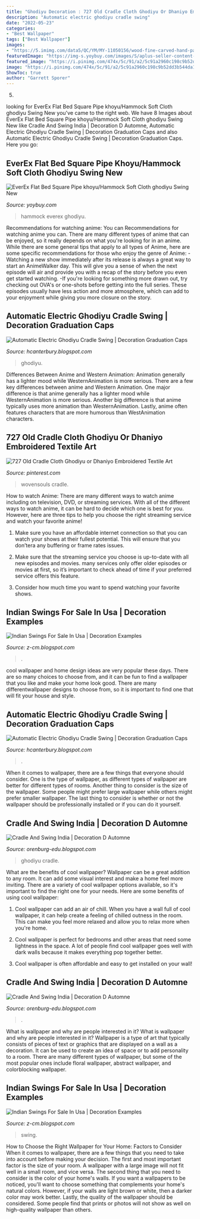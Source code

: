 ```yaml
---
title: "Ghodiyu Decoration : 727 Old Cradle Cloth Ghodiyu Or Dhaniyo Embroidered Textile Art"
description: "Automatic electric ghodiyu cradle swing"
date: "2022-05-23"
categories:
- "Best Wallpaper"
tags: ["Best Wallpaper"]
images:
- "https://5.imimg.com/data5/QC/YM/MY-11050156/wood-fine-carved-hand-painted-antique-swing-500x500.jpg"
featuredImage: "https://img-s.yoybuy.com/images/S/aplus-seller-content-images-us-east-1/ATVPDKIKX0DER/A173V2E9VOIH3S/a190cf20-7475-4bd1-8ab9-afcc80ce038e._CR82,0,1313,812_PT0_SX970__.png"
featured_image: "https://i.pinimg.com/474x/5c/91/a2/5c91a2960c198c9b52dd3b544da100e8.jpg"
image: "https://i.pinimg.com/474x/5c/91/a2/5c91a2960c198c9b52dd3b544da100e8.jpg"
ShowToc: true
author: "Garrett Sporer"
---
```



5.

	

		
looking for EverEx Flat Bed Square Pipe khoyu/Hammock Soft Cloth ghodiyu Swing New you've came to the right web. We have 8 Images about EverEx Flat Bed Square Pipe khoyu/Hammock Soft Cloth ghodiyu Swing New like Cradle And Swing India | Decoration D Automne, Automatic Electric Ghodiyu Cradle Swing | Decoration Graduation Caps and also Automatic Electric Ghodiyu Cradle Swing | Decoration Graduation Caps. Here you go:
		
    
## EverEx Flat Bed Square Pipe Khoyu/Hammock Soft Cloth Ghodiyu Swing New

<img loading=lazy src="https://img-s.yoybuy.com/images/S/aplus-seller-content-images-us-east-1/ATVPDKIKX0DER/A173V2E9VOIH3S/a190cf20-7475-4bd1-8ab9-afcc80ce038e._CR82,0,1313,812_PT0_SX970__.png" onerror="this.onerror=null;this.src='https://tse2.mm.bing.net/th?id=OIP.lTb2YdK3Rb7TnnyI5e4MMQHaEl&amp;pid=15.1';" alt="EverEx Flat Bed Square Pipe khoyu/Hammock Soft Cloth ghodiyu Swing New">

_Source: yoybuy.com_

>hammock everex ghodiyu. 

	

Recommendations for watching anime: You can
Recommendations for watching anime you can. There are many different types of anime that can be enjoyed, so it really depends on what you're looking for in an anime. While there are some general tips that apply to all types of Anime, here are some specific recommendations for those who enjoy the genre of Anime: 
-Watching a new show immediately after its release is always a great way to start an AnimeWalker day. This will give you a sense of when the next episode will air and provide you with a recap of the story before you even get started watching. 
-If you're looking for something more drawn out, try checking out OVA's or one-shots before getting into the full series. These episodes usually have less action and more atmosphere, which can add to your enjoyment while giving you more closure on the story.

    
## Automatic Electric Ghodiyu Cradle Swing | Decoration Graduation Caps

<img loading=lazy src="https://images-na.ssl-images-amazon.com/images/I/71L28PMqCBL._SL1500_.jpg" onerror="this.onerror=null;this.src='https://tse2.mm.bing.net/th?id=OIP.kVtgY9w2pqtDpw_ehX1AJAHaHa&amp;pid=15.1';" alt="Automatic Electric Ghodiyu Cradle Swing | Decoration Graduation Caps">

_Source: hcanterbury.blogspot.com_

>ghodiyu. 

	

Differences Between Anime and Western Animation: Animation generally has a lighter mood while WesternAnimation is more serious.
There are a few key differences between anime and Western Animation. One major difference is that anime generally has a lighter mood while WesternAnimation is more serious. Another big difference is that anime typically uses more animation than WesternAnimation. Lastly, anime often features characters that are more humorous than WestAnimation characters.

    
## 727 Old Cradle Cloth Ghodiyu Or Dhaniyo Embroidered Textile Art

<img loading=lazy src="https://i.pinimg.com/474x/5c/91/a2/5c91a2960c198c9b52dd3b544da100e8.jpg" onerror="this.onerror=null;this.src='https://tse4.mm.bing.net/th?id=OIP.5LWFESB68DJAMTMcn1YlawAAAA&amp;pid=15.1';" alt="727 Old Cradle Cloth Ghodiyu or Dhaniyo Embroidered Textile Art">

_Source: pinterest.com_

>wovensouls cradle. 

	

How to watch Anime: There are many different ways to watch anime including on television, DVD, or streaming services.
With all of the different ways to watch anime, it can be hard to decide which one is best for you. However, here are three tips to help you choose the right streaming service and watch your favorite anime!
1. Make sure you have an affordable internet connection so that you can watch your shows at their fullest potential. This will ensure that you don’tera any buffering or frame rates issues.

2. Make sure that the streaming service you choose is up-to-date with all new episodes and movies. many services only offer older episodes or movies at first, so it’s important to check ahead of time if your preferred service offers this feature.

3. Consider how much time you want to spend watching your favorite shows.

    
## Indian Swings For Sale In Usa | Decoration Examples

<img loading=lazy src="https://5.imimg.com/data5/QC/YM/MY-11050156/wood-fine-carved-hand-painted-antique-swing-500x500.jpg" onerror="this.onerror=null;this.src='https://tse1.mm.bing.net/th?id=OIP.OB-XXwefyZFZJbwFwWl7qQHaHa&amp;pid=15.1';" alt="Indian Swings For Sale In Usa | Decoration Examples">

_Source: z-cm.blogspot.com_

>. 

	

cool wallpaper and home design ideas are very popular these days. There are so many choices to choose from, and it can be fun to find a wallpaper that you like and make your home look good. There are many differentwallpaper designs to choose from, so it is important to find one that will fit your house and style.

    
## Automatic Electric Ghodiyu Cradle Swing | Decoration Graduation Caps

<img loading=lazy src="https://lh3.googleusercontent.com/proxy/e2LPneqVdXDGh-SPvLDls5_aoEFKj3KeTDSbBIbHIoWMMM5Hsp0XMQ1mPh7UNVtIIXfa-deZAQVkJdit2-S6XE2FGXQh54tjcryhQwQ92QcYPqFN8j3ZXsyk4LM=w1200-h630-p-k-no-nu" onerror="this.onerror=null;this.src='https://tse4.mm.bing.net/th?id=OIP.frf3hkYm_JP5Mh5dGpU1egAAAA&amp;pid=15.1';" alt="Automatic Electric Ghodiyu Cradle Swing | Decoration Graduation Caps">

_Source: hcanterbury.blogspot.com_

>. 

	

When it comes to wallpaper, there are a few things that everyone should consider. One is the type of wallpaper, as different types of wallpaper are better for different types of rooms. Another thing to consider is the size of the wallpaper. Some people might prefer large wallpaper while others might prefer smaller wallpaper. The last thing to consider is whether or not the wallpaper should be professionally installed or if you can do it yourself.

    
## Cradle And Swing India | Decoration D Automne

<img loading=lazy src="https://n1.sdlcdn.com/imgs/d/2/z/Prime-Choice-Indian-Style-Ghodiyu-SDL314496893-1-1d4dc.jpg" onerror="this.onerror=null;this.src='https://tse4.mm.bing.net/th?id=OIP.IPZ5dFFTDvzpKH-mNyC-RwHaIq&amp;pid=15.1';" alt="Cradle And Swing India | Decoration D Automne">

_Source: orenburg-edu.blogspot.com_

>ghodiyu cradle. 

	

What are the benefits of cool wallpaper?
Wallpaper can be a great addition to any room. It can add some visual interest and make a home feel more inviting. There are a variety of cool wallpaper options available, so it's important to find the right one for your needs. Here are some benefits of using cool wallpaper: 
1. Cool wallpaper can add an air of chill. When you have a wall full of cool wallpaper, it can help create a feeling of chilled outness in the room. This can make you feel more relaxed and allow you to relax more when you're home. 

2. Cool wallpaper is perfect for bedrooms and other areas that need some lightness in the space. A lot of people find cool wallpaper goes well with dark walls because it makes everything pop together better. 

3. Cool wallpaper is often affordable and easy to get installed on your wall!

    
## Cradle And Swing India | Decoration D Automne

<img loading=lazy src="https://lh6.googleusercontent.com/proxy/4lIfhIXtpFaxNzcF35bZY0pAaTTIATZ05LD71SLL5lmib0xU84CD3LthO_sLMTU_scpRIAzNCKfI1T839w7mWWZr1U0iaIDf-1bdIz2W2m8stjKQj0GNtEkrl7mU=s0-d" onerror="this.onerror=null;this.src='https://tse1.mm.bing.net/th?id=OIP.gQ9YXQzD5f0eAK16_9X6-AHaE-&amp;pid=15.1';" alt="Cradle And Swing India | Decoration D Automne">

_Source: orenburg-edu.blogspot.com_

>. 

	

What is wallpaper and why are people interested in it?
What is wallpaper and why are people interested in it?
Wallpaper is a type of art that typically consists of pieces of text or graphics that are displayed on a wall as a decoration. It can be used to create an idea of space or to add personality to a room. There are many different types of wallpaper, but some of the most popular ones include floral wallpaper, abstract wallpaper, and colorblocking wallpaper.

    
## Indian Swings For Sale In Usa | Decoration Examples

<img loading=lazy src="https://wooden-temple.com/396-large_default/coral-crafts-jhula09.jpg" onerror="this.onerror=null;this.src='https://tse1.mm.bing.net/th?id=OIP.o1r49_rApt9mN7FGlk3RFwHaHa&amp;pid=15.1';" alt="Indian Swings For Sale In Usa | Decoration Examples">

_Source: z-cm.blogspot.com_

>swing. 

	

How to Choose the Right Wallpaper for Your Home: Factors to Consider
When it comes to wallpaper, there are a few things that you need to take into account before making your decision. The first and most important factor is the size of your room. A wallpaper with a large image will not fit well in a small room, and vice versa. 
The second thing that you need to consider is the color of your home's walls. If you want a wallpapers to be noticed, you'll want to choose something that complements your home's natural colors. However, if your walls are light brown or white, then a darker color may work better. 
Lastly, the quality of the wallpaper should be considered. Some people find that prints or photos will not show as well on high-quality wallpaper than others.

